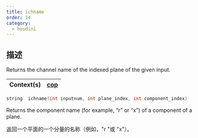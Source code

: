 ```yaml
---
title: ichname
order: 14
category:
  - houdini
---
```

    
## 描述

Returns the channel name of the indexed plane of the given input.

| Context(s) | [cop](../contexts/cop.html) |
| ---------- | --------------------------- |

```c
string  ichname(int inputnum, int plane_index, int component_index)
```

Returns the component name (for example, “r” or “x”) of a component of a
plane.

返回一个平面的一个分量的名称（例如，"r "或 "x"）。
